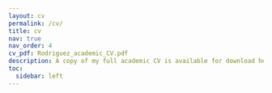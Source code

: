 ```yaml
---
layout: cv
permalink: /cv/
title: cv
nav: true
nav_order: 4
cv_pdf: Rodriguez_academic_CV.pdf
description: A copy of my full academic CV is available for download here.
toc:
  sidebar: left
---
```

